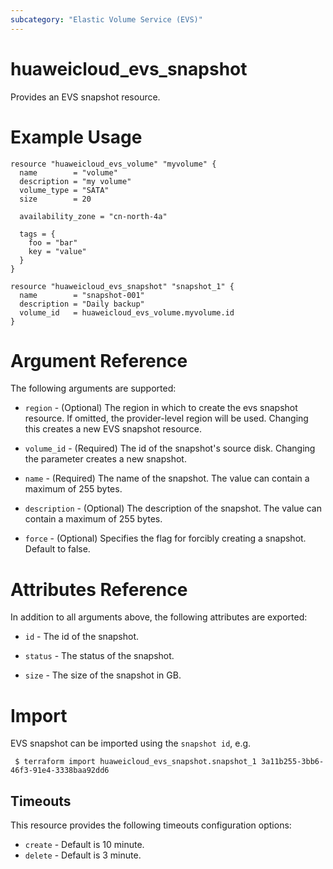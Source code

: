 ```yaml
---
subcategory: "Elastic Volume Service (EVS)"
---
```


# huaweicloud_evs_snapshot

Provides an EVS snapshot resource.
 
# Example Usage

```hcl
resource "huaweicloud_evs_volume" "myvolume" {
  name        = "volume"
  description = "my volume"
  volume_type = "SATA"
  size        = 20

  availability_zone = "cn-north-4a"

  tags = {
    foo = "bar"
    key = "value"
  }
}

resource "huaweicloud_evs_snapshot" "snapshot_1" {
  name        = "snapshot-001"
  description = "Daily backup"
  volume_id   = huaweicloud_evs_volume.myvolume.id
}
```

# Argument Reference

The following arguments are supported:

* `region` - (Optional) The region in which to create the evs snapshot resource. If omitted, the provider-level region will be used. Changing this creates a new EVS snapshot resource.

* `volume_id` - (Required) The id of the snapshot's source disk. Changing the parameter creates a new snapshot.

* `name` - (Required) The name of the snapshot. The value can contain a maximum of 255 bytes.

* `description` - (Optional) The description of the snapshot. The value can contain a maximum of 255 bytes.

* `force` - (Optional) Specifies the flag for forcibly creating a snapshot. Default to false.

# Attributes Reference

In addition to all arguments above, the following attributes are exported:

* `id` - The id of the snapshot.

* `status` - The status of the snapshot.

* `size` - The size of the snapshot in GB.

 
# Import

EVS snapshot can be imported using the `snapshot id`, e.g.

```
 $ terraform import huaweicloud_evs_snapshot.snapshot_1 3a11b255-3bb6-46f3-91e4-3338baa92dd6
```

## Timeouts
This resource provides the following timeouts configuration options:
- `create` - Default is 10 minute.
- `delete` - Default is 3 minute.

